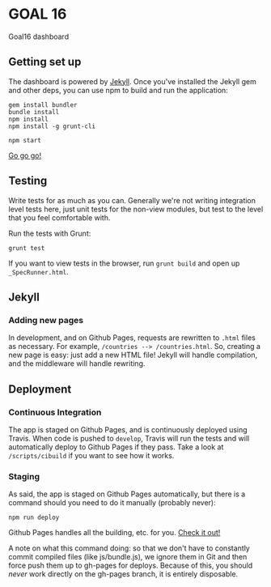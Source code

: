 # GOAL 16

Goal16 dashboard

## Getting set up

The dashboard is powered by
[Jekyll](https://upload.wikimedia.org/wikipedia/commons/7/78/Dr_Jekyll_and_Mr_Hyde_poster_edit2.jpg).
Once you've installed the Jekyll gem and other deps, you can use npm to
build and run the application:

```
gem install bundler
bundle install
npm install
npm install -g grunt-cli

npm start
```

[Go go go!](http://localhost:4000)

## Testing

Write tests for as much as you can. Generally we're not writing
integration level tests here, just unit tests for the non-view modules,
but test to the level that you feel comfortable with.

Run the tests with Grunt:

```
grunt test
```

If you want to view tests in the browser, run `grunt build` and open up
`_SpecRunner.html`.

## Jekyll

### Adding new pages

In development, and on Github Pages, requests are rewritten to `.html`
files as necessary. For example, `/countries --> /countries.html`. So,
creating a new page is easy: just add a new HTML file! Jekyll will
handle compilation, and the middleware will handle rewriting.

## Deployment

### Continuous Integration

The app is staged on Github Pages, and is continuously deployed using
Travis. When code is pushed to `develop`, Travis will run the tests and
will automatically deploy to Github Pages if they pass. Take a look at
`/scripts/cibuild` if you want to see how it works.

### Staging

As said, the app is staged on Github Pages automatically, but there is a
command should you need to do it manually (probably never):

```
npm run deploy
```

Github Pages handles all the building, etc. for you. [Check it
out!](http://vizzuality.github.io/GDA-Dashboard)

A note on what this command doing: so that we don't have to constantly commit
compiled files (like js/bundle.js), we ignore them in Git and then force
push them up to gh-pages for deploys. Because of this, you should
*never* work directly on the gh-pages branch, it is entirely disposable.

